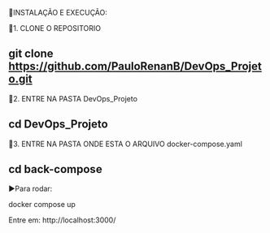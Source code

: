 🚀INSTALAÇÃO E EXECUÇÃO: 



🔁1. CLONE O REPOSITORIO

   git clone https://github.com/PauloRenanB/DevOps_Projeto.git
   ---
   
📁2. ENTRE NA PASTA DevOps_Projeto

   cd DevOps_Projeto
   ---
   
📁3. ENTRE NA PASTA ONDE ESTA O ARQUIVO docker-compose.yaml

   cd back-compose
   ---

▶️Para rodar:

docker compose up

Entre em: http://localhost:3000/
